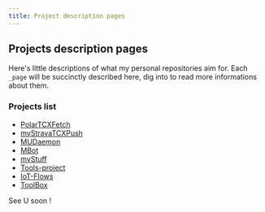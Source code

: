 ```yaml
---
title: Project description pages
---
```


## Projects description pages

Here's little descriptions of what my personal repositories aim for.
Each `_page` will be succinctly described here, dig into to read more informations about them.

### Projects list

* [PolarTCXFetch](/PolarTCXFetch/)
* [myStravaTCXPush](/myStravaTCXPush/)
* [MUDaemon](/MUDaemon/)
* [MBot](/MBot/)
* [myStuff](/myStuff/)
* [Tools-project](/Tools-project/)
* [IoT-Flows](/IoT-Flows/)
* [ToolBox](/ToolBox/)



See U soon !
